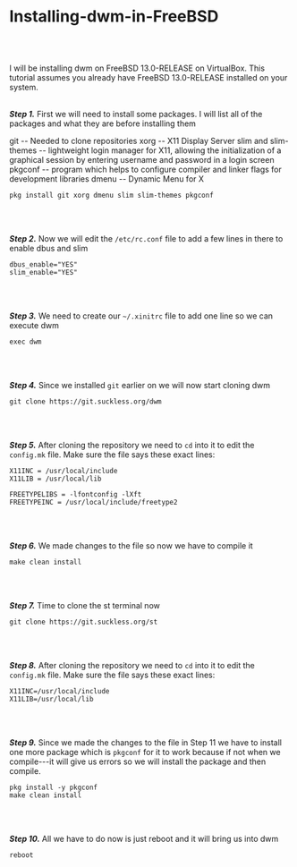 # Installing-dwm-in-FreeBSD

<br><br>

I will be installing dwm on FreeBSD 13.0-RELEASE on VirtualBox. This tutorial assumes you already have FreeBSD 13.0-RELEASE installed on your system.
<br><br>

***Step 1.*** First we will need to install some packages. I will list all of the packages and what they are before installing them

git -- Needed to clone repositories
xorg -- X11 Display Server
slim and slim-themes -- lightweight login manager for X11, allowing the initialization of a graphical session by entering username and password in a login screen
pkgconf -- program which helps to configure compiler and linker flags for development libraries 
dmenu -- Dynamic Menu for X

```
pkg install git xorg dmenu slim slim-themes pkgconf
```

<br><br>

***Step 2.*** Now we will edit the ```/etc/rc.conf``` file to add a few lines in there to enable dbus and slim

```
dbus_enable="YES"
slim_enable="YES"
```

<br><br>

***Step 3.*** We need to create our ```~/.xinitrc``` file to add one line so we can execute dwm

```
exec dwm
```

<br><br>

***Step 4.*** Since we installed ```git``` earlier on we will now start cloning dwm

```
git clone https://git.suckless.org/dwm
```

<br><br>

***Step 5.*** After cloning the repository we need to ```cd``` into it to edit the ```config.mk``` file. Make sure the file says these exact lines:

```
X11INC = /usr/local/include
X11LIB = /usr/local/lib

FREETYPELIBS = -lfontconfig -lXft
FREETYPEINC = /usr/local/include/freetype2

```

<br><br>

***Step 6.*** We made changes to the file so now we have to compile it

```
make clean install
```

<br><br>

***Step 7.*** Time to clone the st terminal now

```
git clone https://git.suckless.org/st
```

<br><br>

***Step 8.*** After cloning the repository we need to ```cd``` into it to edit the ```config.mk``` file. Make sure the file says these exact lines:

```
X11INC=/usr/local/include
X11LIB=/usr/local/lib

```

<br><br>

***Step 9.*** Since we made the changes to the file in Step 11 we have to install one more package which is ```pkgconf``` for it to work because if not when we compile---it will give us errors so we will install the package and then compile.

```
pkg install -y pkgconf
make clean install
```

<br><br>

***Step 10.*** All we have to do now is just reboot and it will bring us into dwm

```
reboot
```

<br><br>







